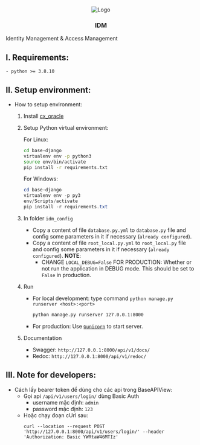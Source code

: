 <!-- PROJECT LOGO -->
<div align="center"><br />
<p align="center" style="width: 100%">
    <img src="http://minerva.vn/wp-content/uploads/2020/06/logo.png" alt="Logo" style="-webkit-user-select: none;margin: auto;">

<h3 align="center">IDM</h3>
</p>
</div>

Identity Management & Access Management

## I. Requirements:
    - python >= 3.8.10

## II. Setup environment:
- How to setup environment:
    1. Install [cx_oracle](https://cx-oracle.readthedocs.io/en/latest/user_guide/installation.html)
    2. Setup Python virtual environment:
        
        For Linux:
        ```sh
        cd base-django
        virtualenv env -p python3
        source env/bin/activate
        pip install -r requirements.txt
        ```

        For Windows:
        ```powershell
        cd base-django
        virtualenv env -p py3
        env/Scripts/activate
        pip install -r requirements.txt
        ```
        
    4. In folder `idm_config`
        - Copy a content of file `database.py.yml` to `database.py` file and config some parameters in it if necessary (`already configured`).
        - Copy a content of file `root_local.py.yml` to `root_local.py` file and config some parameters in it if necessary (`already configured`).
            **NOTE**:
            - CHANGE `LOCAL_DEBUG=False` FOR PRODUCTION: Whether or not run the application in DEBUG mode. This should be set to `False` in production.

    5. Run
        - For local development: type command `python manage.py runserver <host>:<port>`
            ```sh
            python manage.py runserver 127.0.0.1:8000
            ```
        - For production: Use [`Gunicorn`](https://docs.djangoproject.com/en/3.2/howto/deployment/wsgi/gunicorn/) to start server.
        
    6. Documentation
        - Swagger: `http://127.0.0.1:8000/api/v1/docs/`
        - Redoc: `http://127.0.0.1:8000/api/v1/redoc/`
    

## III. Note for developers:
- Cách lấy bearer token để dùng cho các api trong BaseAPIView:
    -  Gọi api `/api/v1/users/login/` dùng Basic Auth
        -  username mặc định:  `admin`
    	-  password mặc định:  `123`
    -  Hoặc chạy đoạn cUrl sau:
        ```curl
        curl --location --request POST 'http://127.0.0.1:8000/api/v1/users/login/' --header 'Authorization: Basic YWRtaW46MTIz'
        ```


